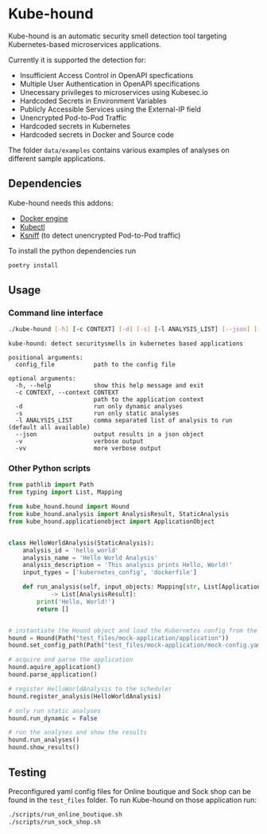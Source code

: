 # Kube-hound

Kube-hound is an automatic security smell detection tool targeting Kubernetes-based microservices applications.

Currently it is supported the detection for:

- Insufficient Access Control in OpenAPI specfications
- Multiple User Authentication in OpenAPI specifications
- Unecessary privileges to microservices using Kubesec.io
- Hardcoded Secrets in Environment Variables
- Publicly Accessible Services using the External-IP field
- Unencrypted Pod-to-Pod Traffic
- Hardcoded secrets in Kubernetes 
- Hardcoded secrets in Docker and Source code 

The folder `data/examples` contains various examples of analyses on different sample applications.

## Dependencies

Kube-hound needs this addons:

 - [Docker engine](https://docs.docker.com/engine/install/)
 - [Kubectl](https://kubernetes.io/docs/tasks/tools/#kubectl)
 - [Ksniff](https://github.com/eldadru/ksniff) (to detect unencrypted Pod-to-Pod traffic)

To install the python dependencies run

```sh
poetry install
```

## Usage

### Command line interface

```sh
./kube-hound [-h] [-c CONTEXT] [-d] [-s] [-l ANALYSIS_LIST] [--json] [-v] [-vv] config_file
```

```text
kube-hound: detect securitysmells in kubernetes based applications

positional arguments:
  config_file           path to the config file

optional arguments:
  -h, --help            show this help message and exit
  -c CONTEXT, --context CONTEXT
                        path to the application context
  -d                    run only dynamic analyses
  -s                    run only static analyses
  -l ANALYSIS_LIST      comma separated list of analysis to run (default all available)
  --json                output results in a json object
  -v                    verbose output
  -vv                   more verbose output
```

### Other Python scripts

```py
from pathlib import Path
from typing import List, Mapping

from kube_hound.hound import Hound
from kube_hound.analysis import AnalysisResult, StaticAnalysis
from kube_hound.applicationobject import ApplicationObject


class HelloWorldAnalysis(StaticAnalysis):
    analysis_id = 'hello_world'
    analysis_name = 'Hello World Analysis'
    analysis_description = 'This analysis prints Hello, World!'
    input_types = ['kubernetes_config', 'dockerfile']

    def run_analysis(self, input_objects: Mapping[str, List[ApplicationObject]])\
            -> List[AnalysisResult]:
        print('Hello, World!')
        return []


# instantiate the Hound object and load the Kubernetes config from the environment
hound = Hound(Path("test_files/mock-application/application"))
hound.set_config_path(Path("test_files/mock-application/mock-config.yaml"))

# acquire and parse the application
hound.aquire_application()
hound.parse_application()

# register HelloWorldAnalysis to the scheduler
hound.register_analysis(HelloWorldAnalysis)

# only run static analyses
hound.run_dynamic = False

# run the analyses and show the results
hound.run_analyses()
hound.show_results()
```

## Testing

Preconfigured yaml config files for Online boutique and Sock shop can be found in the `test_files` folder.
To run Kube-hound on those application run:

```sh
./scripts/run_online_boutique.sh
./scripts/run_sock_shop.sh
```

